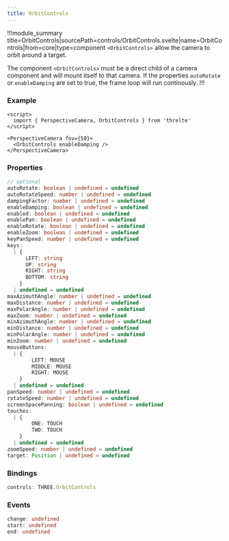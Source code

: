 ```yaml
---
title: OrbitControls
---
```


!!!module_summary title=OrbitControls|sourcePath=controls/OrbitControls.svelte|name=OrbitControls|from=core|type=component
`<OrbitControls>` allow the camera to orbit around a target.

The component `<OrbitControls>` must be a direct child of a camera component and will mount itself to that camera.
If the properties `autoRotate` or `enableDamping` are set to true, the frame loop will run continously.
!!!

### Example

```svelte
<script>
  import { PerspectiveCamera, OrbitControls } from 'threlte'
</script>

<PerspectiveCamera fov={50}>
  <OrbitControls enableDamping />
</PerspectiveCamera>
```

### Properties

```ts
// optional
autoRotate: boolean | undefined = undefined
autoRotateSpeed: number | undefined = undefined
dampingFactor: number | undefined = undefined
enableDamping: boolean | undefined = undefined
enabled: boolean | undefined = undefined
enablePan: boolean | undefined = undefined
enableRotate: boolean | undefined = undefined
enableZoom: boolean | undefined = undefined
keyPanSpeed: number | undefined = undefined
keys:
  | {
      LEFT: string
      UP: string
      RIGHT: string
      BOTTOM: string
    }
  | undefined = undefined
maxAzimuthAngle: number | undefined = undefined
maxDistance: number | undefined = undefined
maxPolarAngle: number | undefined = undefined
maxZoom: number | undefined = undefined
minAzimuthAngle: number | undefined = undefined
minDistance: number | undefined = undefined
minPolarAngle: number | undefined = undefined
minZoom: number | undefined = undefined
mouseButtons:
  | {
        LEFT: MOUSE
        MIDDLE: MOUSE
        RIGHT: MOUSE
    }
  | undefined = undefined
panSpeed: number | undefined = undefined
rotateSpeed: number | undefined = undefined
screenSpacePanning: boolean | undefined = undefined
touches:
  | {
        ONE: TOUCH
        TWO: TOUCH
    }
  | undefined = undefined
zoomSpeed: number | undefined = undefined
target: Position | undefined = undefined
```

### Bindings

```ts
controls: THREE.OrbitControls
```

### Events

```ts
change: undefined
start: undefined
end: undefined
```
